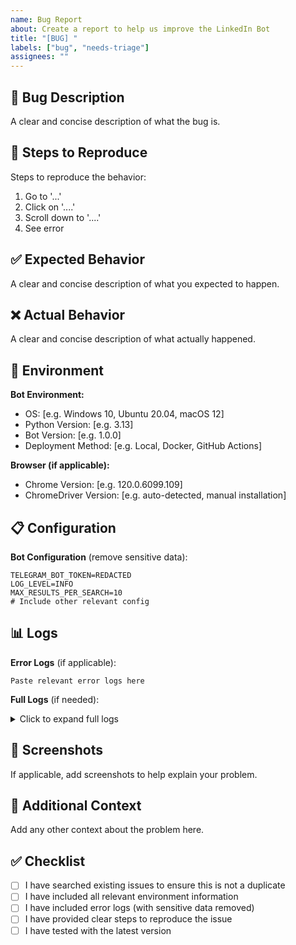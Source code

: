 ```yaml
---
name: Bug Report
about: Create a report to help us improve the LinkedIn Bot
title: "[BUG] "
labels: ["bug", "needs-triage"]
assignees: ""
---
```


## 🐛 Bug Description

A clear and concise description of what the bug is.

## 🔄 Steps to Reproduce

Steps to reproduce the behavior:

1. Go to '...'
2. Click on '....'
3. Scroll down to '....'
4. See error

## ✅ Expected Behavior

A clear and concise description of what you expected to happen.

## ❌ Actual Behavior

A clear and concise description of what actually happened.

## 📱 Environment

**Bot Environment:**

- OS: [e.g. Windows 10, Ubuntu 20.04, macOS 12]
- Python Version: [e.g. 3.13]
- Bot Version: [e.g. 1.0.0]
- Deployment Method: [e.g. Local, Docker, GitHub Actions]

**Browser (if applicable):**

- Chrome Version: [e.g. 120.0.6099.109]
- ChromeDriver Version: [e.g. auto-detected, manual installation]

## 📋 Configuration

**Bot Configuration** (remove sensitive data):

```env
TELEGRAM_BOT_TOKEN=REDACTED
LOG_LEVEL=INFO
MAX_RESULTS_PER_SEARCH=10
# Include other relevant config
```

## 📊 Logs

**Error Logs** (if applicable):

```
Paste relevant error logs here
```

**Full Logs** (if needed):

<details>
<summary>Click to expand full logs</summary>

```
Paste full logs here
```

</details>

## 📸 Screenshots

If applicable, add screenshots to help explain your problem.

## 🔗 Additional Context

Add any other context about the problem here.

## ✅ Checklist

- [ ] I have searched existing issues to ensure this is not a duplicate
- [ ] I have included all relevant environment information
- [ ] I have included error logs (with sensitive data removed)
- [ ] I have provided clear steps to reproduce the issue
- [ ] I have tested with the latest version
